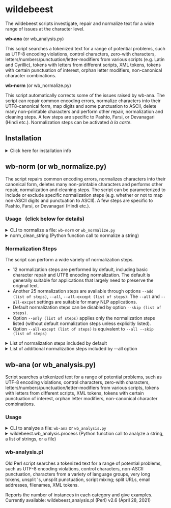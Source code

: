 # wildebeest

The wildebeest scripts investigate, repair and normalize text for a wide range of issues at the character level.

**wb-ana** (or wb_analysis.py)

This script searches a tokenized text for a range of potential problems, 
such as UTF-8 encoding violations, control characters, zero-with characters, 
letters/numbers/punctuation/letter-modifiers from various scripts 
(e.g. Latin and Cyrillic), tokens with letters from different scripts, 
XML tokens, tokens with certain punctuation of interest, orphan letter modifiers, 
non-canonical character combinations.

**wb-norm** (or wb_normalize.py)

This script automatically corrects some of the issues raised by wb-ana.
The script can repair common encoding errors, normalize characters into their UTF8-canonical form, map digits and some
punctuation to ASCII, delete many non-printable characters and perform other repair, normalization and cleaning steps.
A few steps are specific to Pashto, Farsi, or Devanagari (Hindi etc.).
Normalization steps can be activated *à la carte*.

## Installation

<details>
<summary>Click here for installation info</summary>

```bash
# Install from PyPi (after public release):
pip install wildebeest-nlp

# Alternatively, pip-install from GitHub master branch:
pip install git+https://github.com/uhermjakob/wildebeest.git

# Alternatively, clone GitHub, which might be useful for editing/development:
git clone https://github.com/uhermjakob/wildebeest.git
# or git clone git://github.com/uhermjakob/wildebeest.git
cd wildebeest
pip install --editable .   # run it from dir having setup.py
```

A pip-install will provide commands `wb-norm` and `wb-ana` as well as their alternate forms `wb_normalize.py` and `wb_analysis.py`.

After a regular `git clone` (without pip-install), in order to be able to call the Python scripts `wb_normalize.py` and `wb_analysis.py`, make sure that:
1. `wb_normalize.py` and `wb_analysis.py` are executable (i.e. 'x' mode bits are set)
2. your $PYTHONPATH includes the directory in which this README file resides in ("outer wildebeest") and
3. your $PATH includes the directory that includes `wb_normalize.py` and `wb_analysis.py` ("inner wildebeest")

</details>
  
## wb-norm (or wb_normalize.py)

The script repairs common encoding errors, normalizes characters into their canonical form,
deletes many non-printable characters and performs other repair, normalization and cleaning steps.
The script can be parameterized to include or exclude specific normalization steps (e.g. whether
or not to map non-ASCII digits and punctuation to ASCII).
A few steps are specific to Pashto, Farsi, or Devanagari (Hindi etc.).

### Usage &nbsp; (click below for details)
<details>
<summary>CLI to normalize a file: <code>wb-norm</code> or <code>wb_normalize.py</code></summary>

```
usage: wb-norm [-h] [-i INPUT-FILENAME] [-o OUTPUT-FILENAME] [--lc LANGUAGE-CODE] [--skip NORM-STEPS]
               [--add NORM-STEPS] [--all] [--all-except NORM-STEPS] [--only NORM-STEPS] [-v] [--version]
# or wb_normalize.py [-h] ...

Normalizes and cleans a given text

options:
  -h, --help            show this help message and exit
  -i INPUT-FILENAME, --input INPUT-FILENAME
                        (default: STDIN)
  -o OUTPUT-FILENAME, --output OUTPUT-FILENAME
                        (default: STDOUT)
  --lc LANGUAGE-CODE    ISO 639-3, e.g. 'fas' for Persian
  --skip NORM-STEPS     perform all default normalization/cleaning steps except those specified in comma-separated list
                        (default normalization/cleaning steps: repair-encoding-errors,del-surrogate,del-ctrl-char,
                        del-tatweel,core-compat,pres-form,hangul,repair-combining,combining-compose,combining-decompose,
                        repair-xml,repair-url-escapes)
  --add NORM-STEPS      perform all default normalization/cleaning steps plus those specified in comma-separated list 
                        (non-default normalization/cleaning steps: del-zero-width,del-arabic-diacr,del-hebrew-diacr,
                        ligatures,signs-and-symbols,cjk,width,font,small,vertical,enclosure,punct,punct-dash,punct-arabic,
                        punct-cjk,punct-greek,punct-misc-f,space,digit,arabic-char,farsi-char,pashto-char,georgian-char,
                        look-alike,repair-token)
  --all                 perform all normalization/cleaning steps, i.e. repair-encoding-errors,del-surrogate,
                        del-zero-width,del-ctrl-char,del-tatweel,del-arabic-diacr,del-hebrew-diacr,core-compat,pres-form,
                        ligatures,signs-and-symbols,cjk,width,font,small,vertical,enclosure,hangul,repair-combining,
                        combining-compose,combining-decompose,punct,punct-dash,punct-arabic,punct-cjk,punct-greek,
                        punct-misc-f,space,digit,arabic-char,farsi-char,pashto-char,georgian-char,look-alike,repair-xml,
                        repair-url-escapes,repair-token
  --all-except NORM-STEPS
                        perform all normalization/cleaning steps except those specified in comma-separated list
  --only NORM-STEPS     perform only normalization/cleaning steps specified in comma-separated list
  -v, --verbose         write change log etc. to STDERR
  --version             show program's version number and exit
```
Examples:
```
wb-norm -h  # for full usage info
wb-norm --version
cd `pip show wildebeest-nlp | grep ^Location | cut -d ' ' -f 2`  # go to directory where wildebeest-nlp is installed
cd wildebeest/test/data
wb-norm --lc fas -i wildebeest-test.txt -o wildebeest-test-norm.txt
wb-norm --lc fas --verbose --skip del-ctrl-char,del-tatweel < wildebeest-test.txt > wildebeest-test-norm-custom.txt
wb-norm --all < wildebeest-test.txt > wildebeest-test-norm-all.txt
wb-norm --all-except del-arabic-diacr,del-hebrew-diacr < wildebeest-test.txt
wb-norm --only del-arabic-diacr,del-hebrew-diacr < wildebeest-test.txt
wb-norm --add del-arabic-diacr,del-hebrew-diacr --skip del-ctrl-char,del-tatweel < wildebeest-test.txt
```
<details>
<summary>Same for alternate script name wb_normalize.py</summary>

```
wb_normalize.py -h  # for full usage info
wb_normalize.py --version
cd `pip show wildebeest-nlp | grep ^Location | cut -d ' ' -f 2`
cd wildebeest/test/data
wb_normalize.py --lc fas -i wildebeest-test.txt -o wildebeest-test-norm.txt
wb_normalize.py --lc fas --verbose --skip del-ctrl-char,del-tatweel < wildebeest-test.txt > wildebeest-test-norm-custom.txt
wb_normalize.py --all < wildebeest-test.txt > wildebeest-test-norm-all.txt
wb_normalize.py --all-except del-arabic-diacr,del-hebrew-diacr < wildebeest-test.txt
wb_normalize.py --only del-arabic-diacr,del-hebrew-diacr < wildebeest-test.txt
wb_normalize.py --add del-arabic-diacr,del-hebrew-diacr --skip del-ctrl-char,del-tatweel < wildebeest-test.txt
```
</details>

Note: For robustness regarding input files that do not fully conform to UTF8, please use -i (rather than STDIN), as it includes UTF8-encoding error handling.
</details>

<details>
<summary>norm_clean_string (Python function call to normalize a string)</summary>

Note: When working on a clone (as opposed to a pip-install), please make sure that your $PYTHONPATH includes the directory in which this README file resides.
```python 
from wildebeest.wb_normalize import Wildebeest
wb = Wildebeest()
ht = wb.build_norm_step_dict(base='ALL')  # base values: 'NONE', 'DEFAULT', 'ALL' (normalization steps)
# ht = wb.build_norm_step_dict()  # defaults: base = 'DEFAULT', skip = None, add = None
# ht = wb.build_norm_step_dict(base='NONE', add=['digit', 'enclosure'])  # normalize only digits (to ASCII) and enclosures
# ht = wb.build_norm_step_dict(base='DEFAULT', skip=['del-tatweel'], add=['digit', 'space'])
# ht = wb.build_norm_step_dict(base='ALL', skip=['punct-dash', 'enclosure', 'del-arabic-diacr'])
wb.load_look_alike_file()           # optional
print(wb.norm_clean_string('🄐…25kmÂ²', ht, lang_code='eng'))
print(wb.norm_clean_string('೧೯೨೩', ht, lang_code='kan'))
``` 
</details>

### Normalization Steps

The script can perform a wide variety of normalization steps.

* 12 normalization steps are performed by default, including basic character repair and UTF8 encoding normalization. The default is generally suitable for applications that largely need to preserve the original text.
* Another 25 normalization steps are available through options `--add (list of steps)`, `--all`, `--all-except (list of steps)`. The `--all` and `--all-excpet` settings are suitable for many NLP applications.
* Default normalization steps can be disabled by option `--skip (list of steps)`.
* Option `--only (list of steps)` applies only the normalization steps listed (without default normalization steps unless explicitly listed).
* Option `--all-except (list of steps)` is equivalent to `--all --skip (list of steps)`

<details>
<summary>List of normalization steps included by default</summary>

* `repair-encoding-errors` The script generally expects input encoded in UTF8. However, it will recognize and repair some common text encoding errors:
  -  (Some) text is still encoded in Windows1252 or Latin1. Any byte that is not part of a well-formed UTF8 character will be interpreted as a Windows1252 character (and mapped to UTF8). This includes printable Latin1 characters as a subset.
  - Text in Windows1252 was incorrectly converted to UTF8 by a Latin1-to-UTF8 converter. This maps Windows1252 characters \x80-\x9F to \u0080-\uu009F, which is the Unicode block of C1 control characters. These C1 control characters are extremely rare, and so our script will interpret such C1 control characters as ill-converted Windows1252 characters, as do many major software applications such as Google Chrome, Microsoft Outlook, Github (text files) and PyCharm (where they are often displayed in a slightly different form).
  -  Text in Windows1252 or Latin1 was converted twice, using some combination of Latin1-to-UTF8 converter and Windows1252-to-UTF converter; or a file already in UTF8 was incorrectly subjected to another conversion. Sample *wildebeest* repair:
    - Input: Donât tell your âfiancÃ©â â SchÃ¶ne GrÃ¼Ãe aus MÃ¤hrenâ¦ â Ma sÅur trouve Ã§a Â«bÃªteÂ». Â¡CoÃ±o! â¬50 â¢ 25kmÂ² â¢ Â½Âµm
    - Output: Don’t tell your “fiancé” — Schöne Grüße aus Mähren… – Ma sœur trouve ça «bête». ¡Coño! €50 • 25km² • ½µm
* `del-surrogate` deletes surrogate characters (representing non-UTF8 characters in input), alternative/backup to windows-1252
* `del-ctrl-char` deletes control characters (expect tab and linefeed), some variation selectors
* `del-tatweel` deletes Arabic tatweel (a text alignment character that increases the distance between Arabic letters)
* `core-compat` normalizes Hangul Compatibility characters to Unicode standard Hangul characters
* `pres-form` e.g. maps from presentation form (isolated, initial, medial, final) to standard form
* `hangul` combine Hangul jamos onto Hangul syllables
* `repair-combining` e.g. order of nukta/vowel-sign
* `combining-compose` e.g. applies combining-modifiers to preceding character, e.g. ö (o +  ̈) -> ö
* `combining-decompose` e.g. for some Indian characters, splits off Nukta
* `repair-xml` e.g. repairs multi-escaped tokens such as &amp;quot; or &amp;amp;#x200C;
* `repair-url-escapes` e.g. repairs multi-escaped url substrings such as Jo%25C3%25ABlle_Aubron
</details>

<details>
<summary>List of additional normalization steps included by --all option</summary>

* `del-zero-width` deletes zero-width characters, byte order mark, directional marks, join marks
* `arabic-char` to Arabic canonical forms, e.g. maps Farsi kaf/yeh to Arabic versions
* `farsi-char` to Farsi canonical forms, e.g. maps Arabic yeh, kaf to Farsi versions
* `pashto-char` to Pashto canonical forms, e.g. maps Arabic kaf to Farsi version
* `georgian-char` to Georgian canonical forms, e.g. to standard script, map archaic characters
* `ligatures` e.g. decomposes non-Arabic ligatures (e.g. ĳ, ﬃ, Ǆ, ﬓ)
* `signs-and-symbols` e.g. maps symbols (e.g. kappa symbol) and signs (e.g. micro sign µ)
* `cjk` e.g. CJK square composites (e.g. ㋀㏾)
* `width` e.g. maps fullwidth and halfwidth characters to ASCII, e.g. Ａ to A
* `font` maps font-variations characters such as ℂ, ℹ, 𝒜 to regular characters
* `small` maps small versions of characters to normal versions, such as small ampersand ﹠ to regular &
* `vertical` maps vertical versions of punctuation characters with normal horizontal version, such as vertical em-dash ︱ to horizontal em-dash —
* `enclosure` decomposes circled, squared and parenthesized characters, e.g. 🄐 to (A)
* `del-arabic-diacr` e.g. deletes optional Arabic diacritics such as fatha, damma, kasra
* `del-hebrew-diacr` e.g. deletes Hebrew points
* `digit` e.g. maps decimal-system digits of 54 scripts to ASCII digits
* `punct` e.g. maps ellipsis … to periods ... and two-dot-lead ‥ to ..; a few math symbols ∭; ⒛ 🄆 
* `punct-dash` e.g. maps various dashes, hyphens, minus signs to ASCII hyphen-minus
* `punct-arabic` e.g. Arabic exclamation mark etc. to ASCII equivalent
* `punct-cjk` e.g. Chinese Ideographic Full Stop etc. to ASCII equivalent
* `punct-greek` e.g. Greek question mark etc. to ASCII equivalent
* `punct-misc-f` e.g. Tibetan punctuation to ASCII equivalent
* `space` e.g. maps non-zero spaces to normal space
* `look-alike` normalizes Latin/Cyrillic/Greek look-alike characters, e.g. Latin character A to Greek Α (capital alpha) in otherwise Greek word
* `repair-token` e.g. splits +/-/*/digits off Arabic words; maps not-sign inside Arabic to token-separating hyphen
</details>

## wb-ana (or wb_analysis.py)

Script searches a tokenized text for a range of potential problems,
such as UTF-8 encoding violations, control characters, zero-with characters,
letters/numbers/punctuation/letter-modifiers from various scripts,
tokens with letters from different scripts, XML tokens, tokens with certain
punctuation of interest, orphan letter modifiers, non-canonical character
combinations.

### Usage

<details>
<summary>CLI to analyze a file: <code>wb-ana</code> or <code>wb_analysis.py</code> </summary>

```
usage: wb-ana  [-h] [-i INPUT-FILENAME] [--batch BATCH] [-s] [-o OUTPUT-FILENAME] [-j JSON-OUTPUT-FILENAME] [--file_id FILE_ID]
               [--lc LANGUAGE-CODE] [-v] [-pb] [-n MAX_CASES] [-x MAX_EXAMPLES] [-r REF-FILENAME] [--version]
# or wb_analysis.py  [-h] ... 
  
Analyzes a given text for a wide range of anomalies

options:
  -h, --help            show this help message and exit
  -i INPUT-FILENAME, --input INPUT-FILENAME
                        (default: STDIN)
  --batch BATCH_DIR     Directory with batch of input files (BATCH_DIR/*.txt)
  -s, --summary         single summary line per file
  -o OUTPUT-FILENAME, --output OUTPUT-FILENAME
                        (default: STDOUT)
  -j JSON-OUTPUT-FILENAME, --json JSON-OUTPUT-FILENAME
                        (default: None)
  --file_id FILE_ID
  --lc LANGUAGE-CODE    ISO 639-3, e.g. 'fas' for Persian
  -v, --verbose         write change log etc. to STDERR
  -pb, --progress_bar   Show progress bar
  -n MAX_CASES, --max_cases MAX_CASES
                        max number of cases per group
  -x MAX_EXAMPLES, --max_examples MAX_EXAMPLES
                        max number of examples per line
  -r REF-FILENAME, --ref_id_file REF-FILENAME
                        (optional file with sentence reference IDs)
  --version             show program's version number and exit
```

Examples:
```
wb-ana --help
echo 'Hеllο!' | wb-ana                  # 'Hеllο!' mischievously includes a Cyrillic and a Greek character
echo 'Hеllο!' | wb-norm --all | wb-ana  # different result
cd `pip show wildebeest-nlp | grep ^Location | cut -d ' ' -f 2`  # go to directory where wildebeest-nlp is installed
cd wildebeest/test/data
wb-ana -i hello.txt
wb-ana -i wildebeest-test.txt -o wildebeest-test-out
wb-ana --batch phrasebook -s -o phrasebook-dir-out
wb-ana -i phrasebook/deu.txt -r phrasebook/eng.txt -o phrasebook-deu-out
wb-ana -i wildebeest-test-invalid-utf8.txt
```

<details>
<summary>Same for alternate script name wb_analysis.py</summary>

```
wb_analysis.py --help
echo 'Hеllο!' | wb_analysis.py
echo 'Hеllο!' | wb_normalize.py --all | wb_analysis.py
cd `pip show wildebeest-nlp | grep ^Location | cut -d ' ' -f 2`
cd wildebeest/test/data
wb_analysis.py -i hello.txt
wb_analysis.py -i wildebeest-test.txt -o wildebeest-test-out
wb_analysis.py --batch phrasebook -s -o phrasebook-dir-out
wb_analysis.py -i phrasebook/deu.txt -r phrasebook/eng.txt -o phrasebook-deu-out
wb_analysis.py -i wildebeest-test-invalid-utf8.txt
```
</details>
</details>

<details>
<summary>wildebeest.wb_analysis.process (Python function call to analyze a string, a list of strings, or a file)</summary>

Note: When working on a clone (as opposed to a pip-install), please make sure that your $PYTHONPATH includes the directory in which this README file resides.
```python 
import sys
import wildebeest.wb_analysis as wb_ana
wb = wb_ana.process(string="Hеllο!")   # "Hеllο!" mischievously includes a Cyrillic and a Greek character
wb.pretty_print(sys.stdout)            # pretty-print with OVERVIEW and DETAIL sections to STDOUT
```
  
```python 
import wildebeest.wb_analysis as wb_ana
wb = wb_ana.process(strings=["Hеllο!", "Tschüß"])
print(wb.analysis)  # print analysis object (nested dictionary)
```

Assuming an input file `corpus.txt`, e.g. built by:
```bash
printf 'Hеllο!\nTschüß\n' > corpus.txt
```
  
```python 
import wildebeest.wb_analysis as wb_ana
wb = wb_ana.process(in_file='corpus.txt')
print(wb.analysis)
```
  
```python 
import wildebeest.wb_analysis as wb_ana
with open(f'out.txt', 'w') as out, open('out.json', 'w') as json:
    wb_ana.process(in_file='corpus.txt', pp_output=out, json_output=json)
```  
</details>

### wb-analysis.pl

Old Perl script searches a tokenized text for a range of potential problems,
such as UTF-8 encoding violations, control characters, non-ASCII punctuation,
characters from a variety of language groups, very long tokens, unsplit 's,
unsplit punctuation, script mixing; split URLs, email addresses, filenames,
XML tokens.

Reports the number of instances in each category and give examples.
Currently available: wildebeest_analysis.pl (Perl) v2.6 (April 28, 2021)

